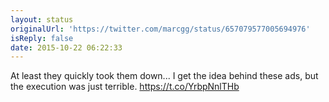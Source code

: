 ```yaml
---
layout: status
originalUrl: 'https://twitter.com/marcgg/status/657079577005694976'
isReply: false
date: 2015-10-22 06:22:33
---
```


At least they quickly took them down... I get the idea behind these ads, but the execution was just terrible. https://t.co/YrbpNnlTHb
